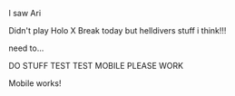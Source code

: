 I saw Ari

Didn't play Holo X Break today but helldivers stuff i think!!!

need to...

DO STUFF
TEST TEST MOBILE PLEASE WORK

Mobile works!